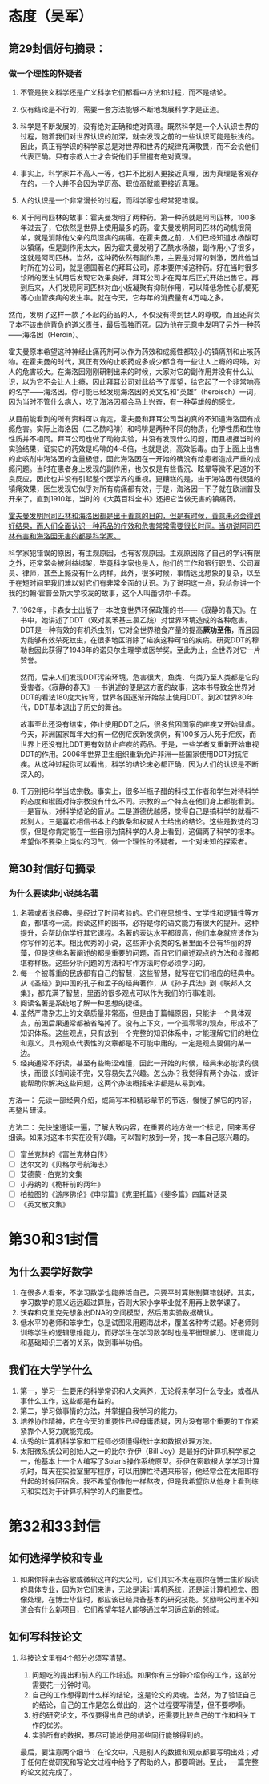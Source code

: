 # 态度（吴军）

## 第29封信好句摘录：

### 做一个理性的怀疑者

1. 不管是狭义科学还是广义科学它们都看中方法和过程，而不是结论。

2. 仅有结论是不行的，需要一套方法能够不断地发展科学才是正道。

3. 科学是不断发展的，没有绝对正确和绝对真理。既然科学是一个人认识世界的过程，随着我们对世界认识的加深，就会发现之前的一些认识可能是肤浅的。因此，真正有学识的科学家总是对世界和世界的规律充满敬畏，而不会说他们代表正确。只有宗教人士才会说他们手里握有绝对真理。

4. 事实上，科学家并不高人一等，也并不比别人更接近真理，因为真理是客观存在的，一个人并不会因为学历高、职位高就能更接近真理。

5. 人的认识是一个非常漫长的过程，而科学家也经常犯错误。

6. 关于阿司匹林的故事：霍夫曼发明了两种药。第一种药就是阿司匹林，100多年过去了，它依然是世界上使用最多的药。霍夫曼发明阿司匹林的动机很简单，就是消除他父亲的风湿病的病痛。在霍夫曼之前，人们已经知道水杨酸可以镇痛，但是副作用太大，因为霍夫曼发明了乙酰水杨酸，副作用小了很多，这就是阿司匹林。当然，这种药依然有副作用，主要是对胃的刺激，因此他当时所在的公司，就是德国著名的拜耳公司，原本要停掉这种药。好在当时很多诊所的医生试用后发现它效果良好，拜耳公司才在两年后正式开始出售它。再到后来，人们发现阿司匹林对血小板凝聚有抑制作用，可以降低急性心肌梗死等心血管疾病的发生率。就在今天，它每年的消费量有4万吨之多。

​        然而，发明了这样一款了不起的药品的人，不仅没有得到世人的尊敬，而且还背负了本不该由他背负的道义责任，最后孤独而死。因为他在无意中发明了另外一种药——海洛因（Heroin）。

​        霍夫曼原本希望这种神经止痛药剂可以作为药效和成瘾性都较小的镇痛剂和止咳药物。在霍夫曼的时代，真正有效的止咳药或多或少都含有一些让人上瘾的吗啡，对人的危害较大。在海洛因刚刚研制出来的时候，大家对它的副作用并没有什么认识，以为它不会让人上瘾，因此拜耳公司对此给予了厚望，给它起了一个非常响亮的名字——海洛因。你可能已经发现海洛因的英文名和“英雄”（heroisch）一词，因为当时不管什么病人，吃了海洛因都会马上兴奋，有一种英雄般的感觉。

​       从目前能看到的所有资料可以肯定，霍夫曼和拜耳公司当初真的不知道海洛因有成瘾危害。实际上海洛因（二乙酰吗啡）和吗啡是两种不同的物质，化学性质和生物性质并不相同。拜耳公司也做了动物实验，并没有发现什么问题，而且根据当时的实验结果，证实它的药效是吗啡的4~8倍，也就是说，高效低毒。由于上面上出售的止咳剂中海洛因的含量极低，因此海洛因在一开始的确没有给患者造成严重的成瘾问题。当时在患者身上发现的副作用，也仅仅是有些昏沉、眩晕等微不足道的不良反应，因此也并没有引起整个医学界的重视。更糟糕的是，由于海洛因有很强的镇痛效果，医生发现它似乎对所有病痛都有效，于是，海洛因一下子就在欧洲普及开来了。直到1910年，当时的《大英百科全书》还把它当做无害的镇痛药。

​      <u>霍夫曼发明阿司匹林和海洛因都是出于善意的目的，但是有时候，善意未必会得到好结果，而人们全面认识一种药品的疗效和危害常常需要很长时间。当初说阿司匹林有害和海洛因无害的都是科学家。</u>

​      科学家犯错误的原因，有主观原因，也有客观原因。主观原因除了自己的学识有限之外，还常常会被利益绑架，毕竟科学家也是人，他们的工作和银行职员、公司雇员、律师，甚至上瘾没有什么两样。此外，很多时候，事情远比想象的复杂，以至于在短时间里我们难以对它们有非常全面的认识。为了说明这一点，我给你讲一个我的约翰·霍普金斯大学校友的故事，这个人叫蕾切尔·卡森。

7. 1962年，卡森女士出版了一本改变世界环保政策的书——《寂静的春天》。在书中，她讲述了DDT（双对氯苯基三氯乙烷）对世界环境造成的各种危害。DDT是一种有效的有机杀虫剂，它对全世界粮食产量的提高**厥功至伟**，而且因为能够有效杀死蚊虫，在很多地区消除了疟疾这种可怕的疾病。研究DDT的穆勒也因此获得了1948年的诺贝尔生理学或医学奖。至此为止，全世界对它一片赞誉。

   然而，后来人们发现DDT污染环境，危害很大，鱼类、鸟类乃至人类都是它的受害者。《寂静的春天》一书讲述的便是这方面的故事，这本书导致全世界对DDT的看法180度大转弯，世界各国逐渐开始禁止使用DDT。到20世界80年代，DDT基本退出了历史的舞台。

   故事至此还没有结束，停止使用DDT之后，很多贫困国家的疟疾又开始肆虐。今天，非洲国家每年大约有一亿例疟疾新发病例，有100多万人死于疟疾，而世界上还没有比DDT更有效防止疟疾的药品。于是，一些学者又重新开始审视DDT的作用。2006年世界卫生组织重新允许非洲一些国家使用DDT对抗疟疾。从这种过程你可以看出，科学的结论未必都正确，因为人们的认识是不断深入的。

8. 千万别把科学当成宗教。事实上，很多半瓶子醋的科技工作者和学生对待科学的态度和椒图对待宗教没有什么不同。宗教的三个特点在他们身上都能看到。一是盲从，对科学结论的盲从。二是道德优越感，觉得自己是搞科学的就看不起别人。三是喜欢相信书本上的教条和权威人士给出的结论。这些是教徒的习惯，但是你肯定能在一些自诩为搞科学的人身上看到，这偏离了科学的根本。希望你不要染上类似的习气，做一个理性的怀疑者，一个对未知的探索者。

## 第30封信好句摘录

### 为什么要读非小说类名著

1. 名著或者说经典，是经过了时间考验的。它们在思想性、文学性和逻辑性等方面，都堪称一流。阅读这样的图书，必将是你的语文能力有很大的提升。这种提升，会帮助你学好其它课程。名著的表达水平都很高，他们本身就应该作为你写作的范本。相比优秀的小说，这些非小说类的名著里面不会有华丽的辞藻，但是这些名著阐述的都是重要的问题，而且它们阐述观点的方法和步骤都堪称样板。这些分析问题的方法和写作方法时你必须学习的。
2. 每一个被尊重的民族都有自己的智慧，这些智慧，就写在它们相应的经典中。从《圣经》到中国的孔子和孟子的经典著作，从《孙子兵法》到《联邦人文集》，都充满了智慧，里面的很多观点可以作为我们的行事准则。
3. 阅读名著是系统地了解一种思想的捷径。
4. 虽然严肃杂志上的文章质量非常高，但是由于篇幅原因，只能讲一个具体观点，前因后果通常都被省略掉了。没有上下文，一个孤零零的观点，形成不了知识体系。这些观点，只有放到一个完整的知识体系中，才能理解它们的地位和意义。具有观点代表性的文章都是不可能中庸的，一定是观点要偏向某一边。
5. 经典通常不好读，甚至有些晦涩难懂，因此一开始的时候，经典未必能读的很快，而很长时间读不完，又容易失去兴趣。怎么办？我觉得有两个办法，或许能帮助你解决这些问题，这两个办法概括来讲都是从易到难。

方法一： 先读一部经典介绍，或简写本和精彩章节的节选，慢慢了解它的内容，再整片研读。

方法二： 先快速通读一遍，了解大致内容，在重要的地方做一个标记，回来再仔细读。如果对这本书实在没有兴趣，可以暂时放到一旁，找一本自己感兴趣的。

- [ ] 富兰克林的《富兰克林自传》
- [ ] 达尔文的《贝格尔号航海志》
- [ ] 艾德蒙 · 伯克的文集
- [ ] 小丹纳的《桅杆前的两年》
- [ ] 柏拉图的《游序佛伦》《申辩篇》《克里托篇》《斐多篇》四篇对话录
- [ ] 《英文散文集》

# 第30和31封信

## 为什么要学好数学

1. 在很多人看来，不学习数学也能养活自己，只要平时算账别算错就好。其实，学习数学的意义远远超过算账，否则大家小学毕业就不用再上数学课了。
2. 沃森和克里克先想象出DNA的空间模型，然后用实验数据确认。
3. 低水平的老师和笨学生，总是试图采用题海战术，覆盖各种考试题。好老师则训练学生的逻辑思维能力，而好学生在学习数学时也是平衡理解力、逻辑能力和基础知识三者的关系，做到事半功倍。

## 我们在大学学什么

1. 第一，学习一生要用的科学常识和人文素养，无论将来学习什么专业，或者从事什么工作，这些都是有益的。
2. 第二，学习做事情的方法，并掌握自我学习的能力。
3. 培养协作精神，它在今天的重要性已经母庸质疑，因为没有哪个重要的工作紧紧靠个人努力就能完成。
4. 优秀的计算机科学家和工程师必须懂得统计学和数据处理方法。
5. 太阳微系统公司创始人之一的比尔·乔伊（Bill Joy）是最好的计算机科学家之一，他基本上一个人编写了Solaris操作系统原型。乔伊在密歇根大学学习计算机时，每天在实验室里写程序，可以用脾性待遇来形容，他经常会在太阳即将升起的时候回宿舍。我不希望你像他一样熬夜，但是我希望你从他身上看到练习和实践对于计算机科学的人的重要性。

# 第32和33封信

## 如何选择学校和专业

1. 如果你将来去谷歌或微软这样的大公司，它们其实不太在意你在博士生阶段读的具体专业，因为对它们来讲，无论是读计算机系统，还是读计算机视觉、图像处理，在博士毕业时，都应该已经具备基本的研究技能。奖励啊公司里不知道会有什么新项目，它们希望年轻人能够通过学习适应新的领域。

## 如何写科技论文

1. 科技论文里有4个部分必须写清楚。

   1. 问题吃的提出和前人的工作综述。如果你有三分钟介绍你的工作，这部分需要花一分钟时间。
   2. 自己的工作想得到什么样的结论，这是论文的灵魂。当然，为了验证自己的结论，自己的工作是怎么做出的，这个过程要写清楚，但不要啰嗦。
   3. 好的研究论文，不仅要得出自己的结论，还需要比较自己的工作和相关工作的优劣。
   4. 实验所有的数据，要尽可能地使用那些同行能够得到的。

   最后，要注意两个细节：在论文中，凡是别人的数据和观点都要写明出处；对于任何在做研究和写论文过程中给予了帮助的人，都要鸣谢。至此，一篇完整的论文就完成了。
